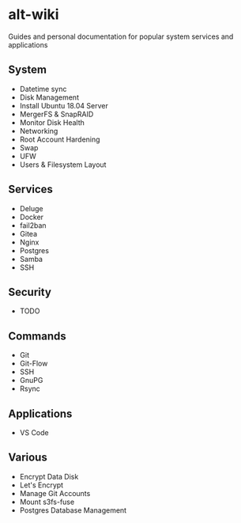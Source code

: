 # alt-wiki
Guides and personal documentation for popular system services and applications

## System
- Datetime sync
- Disk Management
- Install Ubuntu 18.04 Server
- MergerFS & SnapRAID
- Monitor Disk Health
- Networking
- Root Account Hardening
- Swap
- UFW
- Users & Filesystem Layout

## Services
- Deluge
- Docker
- fail2ban
- Gitea
- Nginx
- Postgres
- Samba
- SSH

## Security
- TODO

## Commands
- Git
- Git-Flow
- SSH
- GnuPG
- Rsync

## Applications
- VS Code

## Various
- Encrypt Data Disk
- Let's Encrypt
- Manage Git Accounts
- Mount s3fs-fuse
- Postgres Database Management
